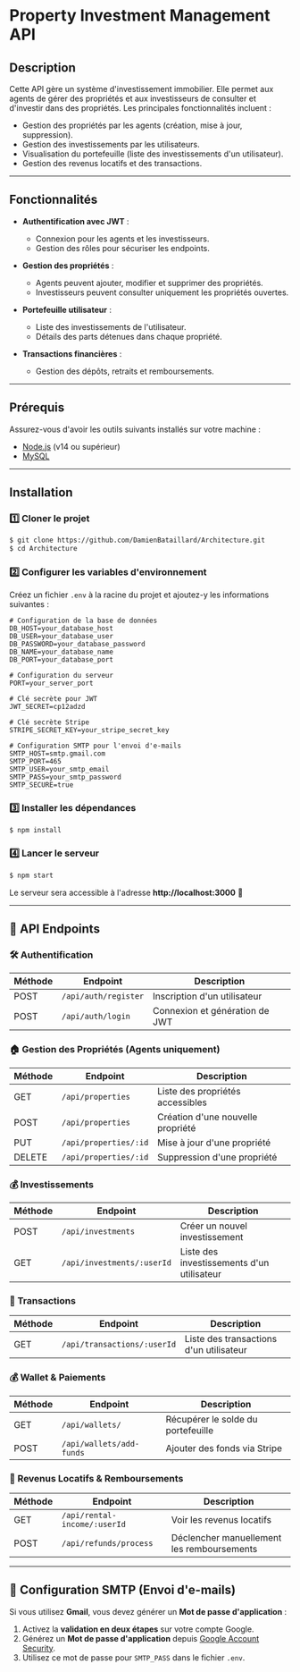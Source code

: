# Property Investment Management API

## Description

Cette API gère un système d'investissement immobilier. Elle permet aux agents de gérer des propriétés et aux investisseurs de consulter et d'investir dans des propriétés. Les principales fonctionnalités incluent :
- Gestion des propriétés par les agents (création, mise à jour, suppression).
- Gestion des investissements par les utilisateurs.
- Visualisation du portefeuille (liste des investissements d'un utilisateur).
- Gestion des revenus locatifs et des transactions.

---

## Fonctionnalités

- **Authentification avec JWT** :
  - Connexion pour les agents et les investisseurs.
  - Gestion des rôles pour sécuriser les endpoints.

- **Gestion des propriétés** :
  - Agents peuvent ajouter, modifier et supprimer des propriétés.
  - Investisseurs peuvent consulter uniquement les propriétés ouvertes.

- **Portefeuille utilisateur** :
  - Liste des investissements de l'utilisateur.
  - Détails des parts détenues dans chaque propriété.

- **Transactions financières** :
  - Gestion des dépôts, retraits et remboursements.

---

## Prérequis

Assurez-vous d'avoir les outils suivants installés sur votre machine :
- [Node.js](https://nodejs.org/) (v14 ou supérieur)
- [MySQL](https://www.mysql.com/)

---

## Installation

### 1️⃣ Cloner le projet

```sh
$ git clone https://github.com/DamienBataillard/Architecture.git
$ cd Architecture
```

### 2️⃣ Configurer les variables d'environnement
Créez un fichier `.env` à la racine du projet et ajoutez-y les informations suivantes :

```env
# Configuration de la base de données
DB_HOST=your_database_host
DB_USER=your_database_user
DB_PASSWORD=your_database_password
DB_NAME=your_database_name
DB_PORT=your_database_port

# Configuration du serveur
PORT=your_server_port

# Clé secrète pour JWT
JWT_SECRET=cp12adzd

# Clé secrète Stripe
STRIPE_SECRET_KEY=your_stripe_secret_key

# Configuration SMTP pour l'envoi d'e-mails
SMTP_HOST=smtp.gmail.com
SMTP_PORT=465
SMTP_USER=your_smtp_email
SMTP_PASS=your_smtp_password
SMTP_SECURE=true
```

### 3️⃣ Installer les dépendances
```sh
$ npm install
```

### 4️⃣ Lancer le serveur
```sh
$ npm start
```

Le serveur sera accessible à l'adresse **http://localhost:3000** 🎉

---

## 🔄 API Endpoints

### 🛠️ Authentification
| Méthode | Endpoint              | Description                      |
|---------|----------------------|----------------------------------|
| POST    | `/api/auth/register` | Inscription d'un utilisateur    |
| POST    | `/api/auth/login`    | Connexion et génération de JWT  |

### 🏠 Gestion des Propriétés (Agents uniquement)
| Méthode | Endpoint                | Description                          |
|---------|------------------------|--------------------------------------|
| GET     | `/api/properties`      | Liste des propriétés accessibles    |
| POST    | `/api/properties`      | Création d'une nouvelle propriété   |
| PUT     | `/api/properties/:id`  | Mise à jour d'une propriété         |
| DELETE  | `/api/properties/:id`  | Suppression d'une propriété         |

### 💰 Investissements
| Méthode | Endpoint                | Description                        |
|---------|------------------------|------------------------------------|
| POST    | `/api/investments`     | Créer un nouvel investissement    |
| GET     | `/api/investments/:userId` | Liste des investissements d'un utilisateur |

### 🔄 Transactions
| Méthode | Endpoint                | Description                        |
|---------|------------------------|------------------------------------|
| GET     | `/api/transactions/:userId` | Liste des transactions d'un utilisateur |

### 💰 Wallet & Paiements
| Méthode | Endpoint                 | Description                         |
|---------|-------------------------|-------------------------------------|
| GET     | `/api/wallets/`         | Récupérer le solde du portefeuille |
| POST    | `/api/wallets/add-funds` | Ajouter des fonds via Stripe       |

### 💸 Revenus Locatifs & Remboursements
| Méthode | Endpoint                | Description                        |
|---------|------------------------|------------------------------------|
| GET     | `/api/rental-income/:userId` | Voir les revenus locatifs          |
| POST    | `/api/refunds/process`  | Déclencher manuellement les remboursements |

---

## 📩 Configuration SMTP (Envoi d'e-mails)

Si vous utilisez **Gmail**, vous devez générer un **Mot de passe d'application** :
1. Activez la **validation en deux étapes** sur votre compte Google.
2. Générez un **Mot de passe d'application** depuis [Google Account Security](https://myaccount.google.com/security).
3. Utilisez ce mot de passe pour `SMTP_PASS` dans le fichier `.env`.


